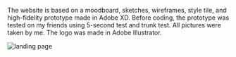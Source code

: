 The website is based on a moodboard, sketches, wireframes, style tile, and high-fidelity prototype made in Adobe XD. 
Before coding, the prototype was tested on my friends using 5-second test and trunk test.
All pictures were taken by me. The logo was made in Adobe Illustrator.


![landing page](https://user-images.githubusercontent.com/78381060/140624465-6dd8570b-5a4e-4d33-b8d4-ca1d5167067b.jpg)
